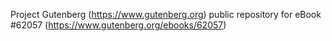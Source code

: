 Project Gutenberg (https://www.gutenberg.org) public repository for eBook #62057 (https://www.gutenberg.org/ebooks/62057)
